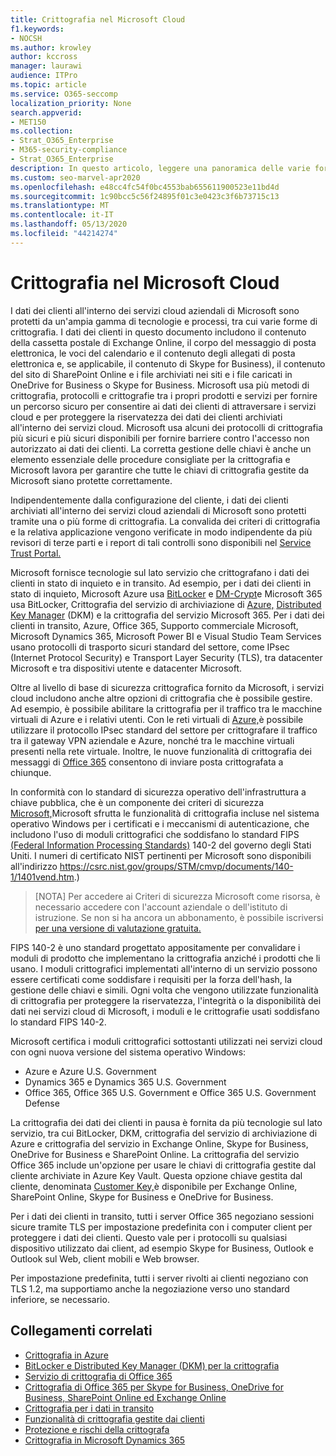 ```yaml
---
title: Crittografia nel Microsoft Cloud
f1.keywords:
- NOCSH
ms.author: krowley
author: kccross
manager: laurawi
audience: ITPro
ms.topic: article
ms.service: O365-seccomp
localization_priority: None
search.appverid:
- MET150
ms.collection:
- Strat_O365_Enterprise
- M365-security-compliance
- Strat_O365_Enterprise
description: In questo articolo, leggere una panoramica delle varie forme di crittografia usate per mantenere al sicuro i dati dei clienti nel cloud Microsoft.
ms.custom: seo-marvel-apr2020
ms.openlocfilehash: e48cc4fc54f0bc4553bab655611900523e11bd4d
ms.sourcegitcommit: 1c90bcc5c56f24895f01c3e0423c3f6b73715c13
ms.translationtype: MT
ms.contentlocale: it-IT
ms.lasthandoff: 05/13/2020
ms.locfileid: "44214274"
---
```

# <a name="encryption-in-the-microsoft-cloud"></a>Crittografia nel Microsoft Cloud

I dati dei clienti all'interno dei servizi cloud aziendali di Microsoft sono protetti da un'ampia gamma di tecnologie e processi, tra cui varie forme di crittografia. I dati dei clienti in questo documento includono il contenuto della cassetta postale di Exchange Online, il corpo del messaggio di posta elettronica, le voci del calendario e il contenuto degli allegati di posta elettronica e, se applicabile, il contenuto di Skype for Business), il contenuto del sito di SharePoint Online e i file archiviati nei siti e i file caricati in OneDrive for Business o Skype for Business. Microsoft usa più metodi di crittografia, protocolli e crittografie tra i propri prodotti e servizi per fornire un percorso sicuro per consentire ai dati dei clienti di attraversare i servizi cloud e per proteggere la riservatezza dei dati dei clienti archiviati all'interno dei servizi cloud. Microsoft usa alcuni dei protocolli di crittografia più sicuri e più sicuri disponibili per fornire barriere contro l'accesso non autorizzato ai dati dei clienti. La corretta gestione delle chiavi è anche un elemento essenziale delle procedure consigliate per la crittografia e Microsoft lavora per garantire che tutte le chiavi di crittografia gestite da Microsoft siano protette correttamente.

Indipendentemente dalla configurazione del cliente, i dati dei clienti archiviati all'interno dei servizi cloud aziendali di Microsoft sono protetti tramite una o più forme di crittografia. La convalida dei criteri di crittografia e la relativa applicazione vengono verificate in modo indipendente da più revisori di terze parti e i report di tali controlli sono disponibili nel [Service Trust Portal.](https://aka.ms/stp)

Microsoft fornisce tecnologie sul lato servizio che crittografano i dati dei clienti in stato di inquieto e in transito. Ad esempio, per i dati dei clienti in stato di inquieto, Microsoft Azure usa [BitLocker](https://docs.microsoft.com/windows/device-security/bitlocker/bitlocker-overview) e [DM-Crypt](https://en.wikipedia.org/wiki/Dm-crypt)e Microsoft 365 usa BitLocker, Crittografia del servizio di archiviazione di [Azure,](https://docs.microsoft.com/azure/) [Distributed Key Manager](https://docs.microsoft.com/microsoft-365/compliance/exchange-online-secures-email-secrets) (DKM) e la crittografia del servizio Microsoft 365. Per i dati dei clienti in transito, Azure, Office 365, Supporto commerciale Microsoft, Microsoft Dynamics 365, Microsoft Power BI e Visual Studio Team Services usano protocolli di trasporto sicuri standard del settore, come IPsec (Internet Protocol Security) e Transport Layer Security (TLS), tra datacenter Microsoft e tra dispositivi utente e datacenter Microsoft.

Oltre al livello di base di sicurezza crittografica fornito da Microsoft, i servizi cloud includono anche altre opzioni di crittografia che è possibile gestire. Ad esempio, è possibile abilitare la crittografia per il traffico tra le macchine virtuali di Azure e i relativi utenti. Con le reti virtuali di [Azure,](https://azure.microsoft.com/services/virtual-network/)è possibile utilizzare il protocollo IPsec standard del settore per crittografare il traffico tra il gateway VPN aziendale e Azure, nonché tra le macchine virtuali presenti nella rete virtuale. Inoltre, le nuove funzionalità di crittografia dei messaggi di [Office 365](set-up-new-message-encryption-capabilities.md) consentono di inviare posta crittografata a chiunque.

In conformità con lo standard di sicurezza operativo dell'infrastruttura a chiave pubblica, che è un componente dei criteri di sicurezza [Microsoft,](https://servicetrust.microsoft.com/ViewPage/TrustDocuments?command=Download&downloadType=Document&downloadId=5868ecc8-50b7-4f91-b43f-640e2b99e86e&docTab=6d000410-c9e9-11e7-9a91-892aae8839ad_FAQ%20and%20White%20Papers)Microsoft sfrutta le funzionalità di crittografia incluse nel sistema operativo Windows per i certificati e i meccanismi di autenticazione, che includono l'uso di moduli crittografici che soddisfano lo standard FIPS [(Federal Information Processing Standards)](https://csrc.nist.gov/publications/PubsFIPS.html) 140-2 del governo degli Stati Uniti. I numeri di certificato NIST pertinenti per Microsoft sono disponibili all'indirizzo https://csrc.nist.gov/groups/STM/cmvp/documents/140-1/1401vend.htm.)

> [NOTA] Per accedere ai Criteri di sicurezza Microsoft come risorsa, è necessario accedere con l'account aziendale o dell'istituto di istruzione. Se non si ha ancora un abbonamento, è possibile iscriversi [per una versione di valutazione gratuita.](https://servicetrust.microsoft.com/Home/TrialSubscriptions)

FIPS 140-2 è uno standard progettato appositamente per convalidare i moduli di prodotto che implementano la crittografia anziché i prodotti che li usano. I moduli crittografici implementati all'interno di un servizio possono essere certificati come soddisfare i requisiti per la forza dell'hash, la gestione delle chiavi e simili. Ogni volta che vengono utilizzate funzionalità di crittografia per proteggere la riservatezza, l'integrità o la disponibilità dei dati nei servizi cloud di Microsoft, i moduli e le crittografie usati soddisfano lo standard FIPS 140-2.

Microsoft certifica i moduli crittografici sottostanti utilizzati nei servizi cloud con ogni nuova versione del sistema operativo Windows:

- Azure e Azure U.S. Government
- Dynamics 365 e Dynamics 365 U.S. Government
- Office 365, Office 365 U.S. Government e Office 365 U.S. Government Defense

La crittografia dei dati dei clienti in pausa è fornita da più tecnologie sul lato servizio, tra cui BitLocker, DKM, crittografia del servizio di archiviazione di Azure e crittografia del servizio in Exchange Online, Skype for Business, OneDrive for Business e SharePoint Online. La crittografia del servizio Office 365 include un'opzione per usare le chiavi di crittografia gestite dal cliente archiviate in Azure Key Vault. Questa opzione chiave gestita dal cliente, denominata [Customer Key,](https://docs.microsoft.com/microsoft-365/compliance/customer-key-overview)è disponibile per Exchange Online, SharePoint Online, Skype for Business e OneDrive for Business.

Per i dati dei clienti in transito, tutti i server Office 365 negoziano sessioni sicure tramite TLS per impostazione predefinita con i computer client per proteggere i dati dei clienti.  Questo vale per i protocolli su qualsiasi dispositivo utilizzato dai client, ad esempio Skype for Business, Outlook e Outlook sul Web, client mobili e Web browser.

Per impostazione predefinita, tutti i server rivolti ai clienti negoziano con TLS 1.2, ma supportiamo anche la negoziazione verso uno standard inferiore, se necessario.

## <a name="related-links"></a>Collegamenti correlati

- [Crittografia in Azure](office-365-azure-encryption.md)
- [BitLocker e Distributed Key Manager (DKM) per la crittografia](office-365-bitlocker-and-distributed-key-manager-for-encryption.md)
- [Servizio di crittografia di Office 365](office-365-service-encryption.md)
- [Crittografia di Office 365 per Skype for Business, OneDrive for Business, SharePoint Online ed Exchange Online](office-365-encryption-for-skype-onedrive-sharepoint-and-exchange.md)
- [Crittografia per i dati in transito](office-365-encryption-for-data-in-transit.md)
- [Funzionalità di crittografia gestite dai clienti](office-365-customer-managed-encryption-features.md)
- [Protezione e rischi della crittografa](office-365-encryption-risks-and-protections.md)
- [Crittografia in Microsoft Dynamics 365](office-365-encryption-in-microsoft-dynamics-365.md)
